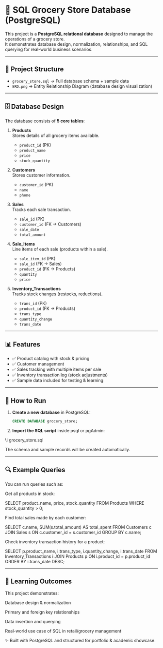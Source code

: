 # 🛒 SQL Grocery Store Database (PostgreSQL)

This project is a **PostgreSQL relational database** designed to manage the operations of a grocery store.  
It demonstrates database design, normalization, relationships, and SQL querying for real-world business scenarios.  

---

## 📂 Project Structure
- `grocery_store.sql` → Full database schema + sample data
- `ERD.png` → Entity Relationship Diagram (database design visualization)

---

## 🗄️ Database Design

The database consists of **5 core tables**:

1. **Products**  
   Stores details of all grocery items available.  
   - `product_id` (PK)  
   - `product_name`  
   - `price`  
   - `stock_quantity`  

2. **Customers**  
   Stores customer information.  
   - `customer_id` (PK)  
   - `name`  
   - `phone`  

3. **Sales**  
   Tracks each sale transaction.  
   - `sale_id` (PK)  
   - `customer_id` (FK → Customers)  
   - `sale_date`  
   - `total_amount`  

4. **Sale_Items**  
   Line items of each sale (products within a sale).  
   - `sale_item_id` (PK)  
   - `sale_id` (FK → Sales)  
   - `product_id` (FK → Products)  
   - `quantity`  
   - `price`  

5. **Inventory_Transactions**  
   Tracks stock changes (restocks, reductions).  
   - `trans_id` (PK)  
   - `product_id` (FK → Products)  
   - `trans_type`  
   - `quantity_change`  
   - `trans_date`  

---

## 📊 Features
- ✅ Product catalog with stock & pricing  
- ✅ Customer management  
- ✅ Sales tracking with multiple items per sale  
- ✅ Inventory transaction log (stock adjustments)  
- ✅ Sample data included for testing & learning  

---

## 🚀 How to Run

1. **Create a new database** in PostgreSQL:
   ```sql
   CREATE DATABASE grocery_store;

2. **Import the SQL script** inside psql or pgAdmin:

\i grocery_store.sql


The schema and sample records will be created automatically.

---

## 🔍 Example Queries

You can run queries such as:

Get all products in stock:

SELECT product_name, price, stock_quantity
FROM Products
WHERE stock_quantity > 0;


Find total sales made by each customer:

SELECT c.name, SUM(s.total_amount) AS total_spent
FROM Customers c
JOIN Sales s ON c.customer_id = s.customer_id
GROUP BY c.name;


Check inventory transaction history for a product:

SELECT p.product_name, i.trans_type, i.quantity_change, i.trans_date
FROM Inventory_Transactions i
JOIN Products p ON i.product_id = p.product_id
ORDER BY i.trans_date DESC;

---

## 🎯 Learning Outcomes

This project demonstrates:

Database design & normalization

Primary and foreign key relationships

Data insertion and querying

Real-world use case of SQL in retail/grocery management

✨ Built with PostgreSQL and structured for portfolio & academic showcase.